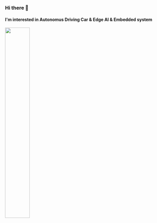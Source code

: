 ### Hi there 👋
#### I'm interested in Autonomus Driving Car & Edge AI & Embedded system 
<img width="40%" src="https://github.com/godveryday/godveryday/assets/126229830/7ff775c6-137c-405a-8a35-6486905903c8.gif"/>


<!--
**godveryday/godveryday** is a ✨ _special_ ✨ repository because its `README.md` (this file) appears on your GitHub profile.

Here are some ideas to get you started:

- 🔭 I’m currently working on ...
- 🌱 I’m currently learning ...
- 👯 I’m looking to collaborate on ...
- 🤔 I’m looking for help with ...
- 💬 Ask me about ...
- 📫 How to reach me: ...
- 😄 Pronouns: ...
- ⚡ Fun fact: ...
-->
